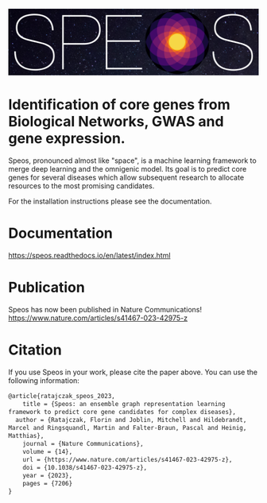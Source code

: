 ![SPEOS Header](img/speos_space_11_1080.png "SPEOS")

# Identification of core genes from Biological Networks, GWAS and gene expression.

Speos, pronounced almost like "space", is a machine learning framework to merge deep learning and the omnigenic model. Its goal is to predict core genes for several diseases which allow subsequent research to allocate resources to the most promising candidates.

For the installation instructions please see the documentation.

# Documentation

https://speos.readthedocs.io/en/latest/index.html

# Publication 

Speos has now been published in Nature Communications!
https://www.nature.com/articles/s41467-023-42975-z

# Citation

If you use Speos in your work, please cite the paper above. You can use the following information:

```
@article{ratajczak_speos_2023,
	title = {Speos: an ensemble graph representation learning framework to predict core gene candidates for complex diseases},
  author = {Ratajczak, Florin and Joblin, Mitchell and Hildebrandt, Marcel and Ringsquandl, Martin and Falter-Braun, Pascal and Heinig, Matthias},
	journal = {Nature Communications},
	volume = {14},
	url = {https://www.nature.com/articles/s41467-023-42975-z},
	doi = {10.1038/s41467-023-42975-z},
	year = {2023},
	pages = {7206}
}
```
